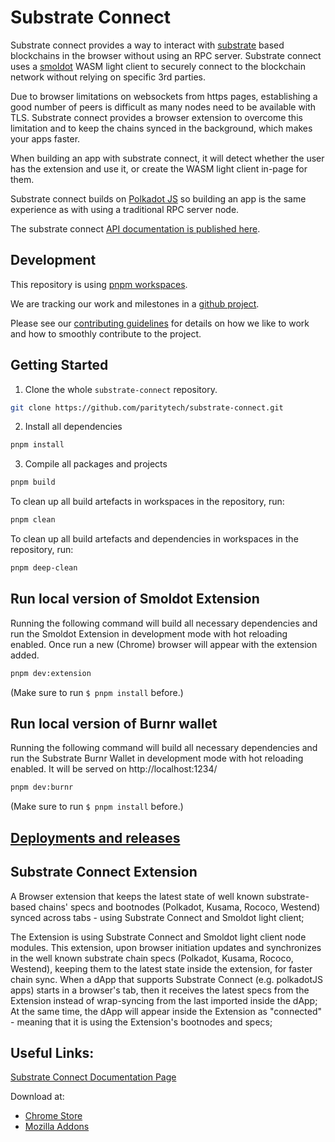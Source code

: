 # Substrate Connect

Substrate connect provides a way to interact with [substrate](https://substrate.dev/)
based blockchains in the browser without using an RPC server. Substrate connect
uses a [smoldot](https://github.com/paritytech/smoldot/) WASM light client to
securely connect to the blockchain network without relying on specific 3rd parties.

Due to browser limitations on websockets from https pages, establishing a good
number of peers is difficult as many nodes need to be available with TLS.  Substrate
connect provides a browser extension to overcome this limitation and to keep 
the chains synced in the background, which makes your apps faster.

When building an app with substrate connect, it will detect whether the user has
the extension and use it, or create the WASM light client in-page for them.

Substrate connect builds on [Polkadot JS](https://polkadot.js.org/docs/api) so
building an app is the same experience as with using a traditional RPC server
node.

The substrate connect [API documentation is published here](https://paritytech.github.io/substrate-connect/api/).

## Development

This repository is using [pnpm workspaces](https://pnpm.io/workspaces).

We are tracking our work and milestones in a [github project](https://github.com/paritytech/substrate-connect/projects/1).

Please see our [contributing guidelines](./CONTRIBUTING.md) for details on how
we like to work and how to smoothly contribute to the project.

## Getting Started

1. Clone the whole `substrate-connect` repository.

```bash
git clone https://github.com/paritytech/substrate-connect.git
```

2. Install all dependencies

```bash
pnpm install
```

3. Compile all packages and projects

```bash
pnpm build
```

To clean up all build artefacts in workspaces in the repository, run:

```bash
pnpm clean
```

To clean up all build artefacts and dependencies in workspaces in the repository, run:

```bash
pnpm deep-clean
```

## Run local version of Smoldot Extension
Running the following command will build all necessary dependencies and run the Smoldot Extension in development mode with hot reloading enabled. Once run a new (Chrome) browser will appear with the extension added.

```bash
pnpm dev:extension
```

(Make sure to run `$ pnpm install` before.)

## Run local version of Burnr wallet
Running the following command will build all necessary dependencies and run the Substrate Burnr Wallet in development mode with hot reloading enabled. It will be served on http://localhost:1234/

```bash
pnpm dev:burnr
```

(Make sure to run `$ pnpm install` before.)


## [Deployments and releases](./DEPLOY-RELEASE.md)


## Substrate Connect Extension

A Browser extension that keeps the latest state of well known substrate-based chains' specs and bootnodes (Polkadot, Kusama, Rococo, Westend) synced across tabs - using Substrate Connect and Smoldot light client; 

The Extension is using Substrate Connect and Smoldot light client node modules. This extension, upon browser initiation updates and synchronizes in the well known substrate chain specs (Polkadot, Kusama, Rococo, Westend), keeping them to the latest state inside the extension, for faster chain sync. When a dApp that supports Substrate Connect (e.g. polkadotJS apps) starts in a browser's tab, then it receives the latest specs from the Extension instead of wrap-syncing from the last imported inside the dApp; At the same time, the dApp will appear inside the Extension as "connected" - meaning that it is using the Extension's bootnodes and specs;

## Useful Links:
[Substrate Connect Documentation Page](https://substrate.io/developers/substrate-connect/)

Download at:
- [Chrome Store](https://chrome.google.com/webstore/detail/substrate-connect-extensi/khccbhhbocaaklceanjginbdheafklai)
- [Mozilla Addons](https://addons.mozilla.org/en-US/firefox/addon/substrate-connect/)
